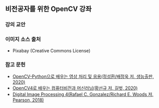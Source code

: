 ## 비전공자를 위한 OpenCV 강좌
### 강의 교안
### 이미지 소스 출처
  - Pixabay (Creative Commons License)
### 참고 문헌
  - [OpenCV-Python으로 배우는 영상 처리 및 응용(정성환/배정욱 저, 생능출판, 2020)](http://www.yes24.com/Product/Goods/95785417)
  - [OpenCV4로 배우는 컴퓨터비전과 머신러닝(황선규 저, 길벗, 2020)](http://www.yes24.com/Product/Goods/71829618)
  - [Digital Image Processing 4(Rafael C. Gonzalez/Richard E. Woods 저, Pearson, 2018)](https://www.amazon.com/Digital-Image-Processing-Rafael-Gonzalez/dp/0133356728)
